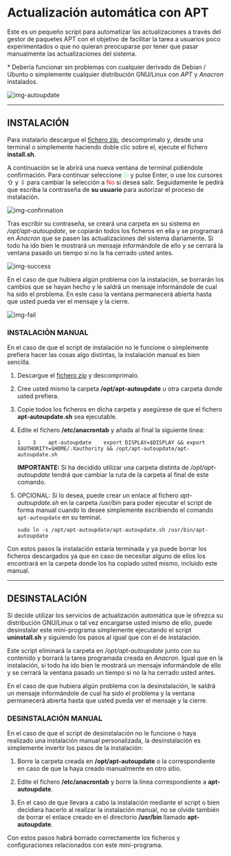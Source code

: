 # Actualización automática con APT

Este es un pequeño script para automatizar las actualizaciones a través del gestor de paquetes APT con el objetivo de facilitar la tarea a usuarios poco experimentados o que no quieran preocuparse por tener que pasar manualmente las actualizaciones del sistema.

\* Debería funcionar sin problemas con cualquier derivado de Debian / Ubuntu o simplemente cualquier distribución GNU/Linux con _APT_ y _Anacron_ instalados.

![img-autoupdate](assets/img-autoupdate.png)

---

## INSTALACIÓN

Para instalarlo descargue el [fichero zip](https://github.com/FenrirWolfwood/apt-autoupdate/archive/refs/tags/test.zip), descomprimalo y, desde una terminal o simplemente haciendo doble clic sobre el, ejecute el fichero **install.sh**.

A continuación se le abrirá una nueva ventana de terminal pidiéndole confirmación. Para continuar seleccione <span style="color:lightgreen">Si</span> y pulse Enter, o use los cursores ⇧ y ⇩ para cambiar la selección a <span style="color:red">No</span> si desea salir. Seguidamente le pedirá que escriba la contraseña de **su usuario** para autorizar el proceso de instalación.

![img-confirmation](assets/img-confirmation.png)

Tras escribir su contraseña, se creará una carpeta en su sistema en _/opt/apt-autoupdate_, se copiarán todos los ficheros en ella y se programará en _Anacron_ que se pasen las actualizaciones del sistema diariamente. Si todo ha ido bien le mostrará un mensaje informándole de ello y se cerrará la ventana pasado un tiempo si no la ha cerrado usted antes.

![img-success](assets/img-success.png)

En el caso de que hubiera algún problema con la instalación, se borrarán los cambios que se hayan hecho y le saldrá un mensaje informándole de cual ha sido el problema. En este caso la ventana permanecerá abierta hasta que usted pueda ver el mensaje y la cierre.

![img-fail](assets/img-fail.png)

### INSTALACIÓN MANUAL

En el caso de que el script de instalación no le funcione o simplemente prefiera hacer las cosas algo distintas, la instalación manual es bien sencilla.

1. Descargue el [fichero zip](https://github.com/FenrirWolfwood/apt-autoupdate/archive/refs/tags/test.zip) y descomprimalo.

2. Cree usted mismo la carpeta **/opt/apt-autoupdate** u otra carpeta donde usted prefiera.

3. Copie todos los ficheros en dicha carpeta y asegúrese de que el fichero **apt-autoupdate.sh** sea ejecutable.

4. Edite el fichero **/etc/anacrontab** y añada al final la siguiente linea:
   
   ```
   1    3    apt-autoupdate    export DISPLAY=$DISPLAY && export XAUTHORITY=$HOME/.Xauthority && /opt/apt-autoupdate/apt-autoupdate.sh
   ```
   
   **IMPORTANTE:** Si ha decidido utilizar una carpeta distinta de _/opt/apt-autoupdate_ tendrá que cambiar la ruta de la carpeta al final de este comando.

5. OPCIONAL: Si lo desea, puede crear un enlace al fichero _apt-autoupdate.sh_ en la carpeta _/usr/bin_ para poder ejecutar el script de forma manual cuando lo desee simplemente escribiendo el comando `apt-autoupdate` en su teminal.
   
   ```
   sudo ln -s /opt/apt-autoupdate/apt-autoupdate.sh /usr/bin/apt-autoupdate   
   ```

Con estos pasos la instalación estaría terminada y ya puede borrar los ficheros descargados ya que en caso de necesitar alguno de ellos los encontrará en la carpeta donde los ha copiado usted mismo, incluido este manual.

---

## DESINSTALACIÓN

Si decide utilizar los servicios de actualización automática que le ofrezca su distribución GNU/Linux o tal vez encargarse usted mismo de ello, puede desinstalar este mini-programa simplemente ejecutando el script **uninstall.sh** y siguiendo los pasos al igual que con el de instalación.

Este script eliminará la carpeta en _/opt/apt-autoupdate_ junto con su contenido y borrará la tarea programada creada en _Anacron_. Igual que en la instalación, si todo ha ido bien le mostrará un mensaje informándole de ello y se cerrará la ventana pasado un tiempo si no la ha cerrado usted antes.

En el caso de que hubiera algún problema con la desinstalación, le saldrá un mensaje informándole de cual ha sido el problema y la ventana permanecerá abierta hasta que usted pueda ver el mensaje y la cierre.

### DESINSTALACIÓN MANUAL

En el caso de que el script de desinstalación no le funcione o haya realizado una instalación manual personalizada, la desinstalación es simplemente invertir los pasos de la instalación:

1. Borre la carpeta creada en **/opt/apt-autoupdate** o la correspondiente en caso de que la haya creado manualmente en otro sitio.

2. Edite el fichero **/etc/anacrontab** y borre la linea correspondiente a **apt-autoupdate**.

3. En el caso de que llevara a cabo la instalación mediante el script o bien decidiera hacerlo al realizar la instalación manual, no se olvide también de borrar el enlace creado en el directorio **/usr/bin** llamado **apt-autoupdate**.

Con estos pasos habrá borrado correctamente los ficheros y configuraciones relacionados con este mini-programa.
